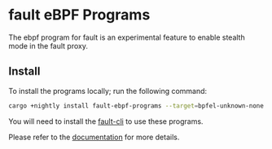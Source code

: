 # fault eBPF Programs

The ebpf program for fault is an experimental feature to enable stealth mode
in the fault proxy.

## Install

To install the programs locally; run the following command:

```bash
cargo +nightly install fault-ebpf-programs --target=bpfel-unknown-none -Z build-std=core
```

You will need to install the [fault-cli](https://crates.io/crates/fault-cli)
to use these programs.

Please refer to the
[documentation](https://fault-project.com/how-to/proxy/stealth/configure-stealth-mode/)
for more details.
